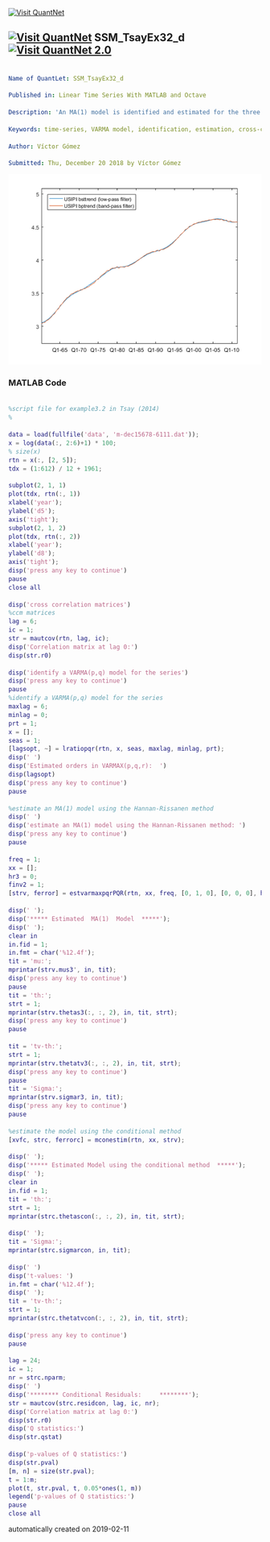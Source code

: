 [<img src="https://github.com/QuantLet/Styleguide-and-FAQ/blob/master/pictures/banner.png" width="888" alt="Visit QuantNet">](http://quantlet.de/)

## [<img src="https://github.com/QuantLet/Styleguide-and-FAQ/blob/master/pictures/qloqo.png" alt="Visit QuantNet">](http://quantlet.de/) **SSM_TsayEx32_d** [<img src="https://github.com/QuantLet/Styleguide-and-FAQ/blob/master/pictures/QN2.png" width="60" alt="Visit QuantNet 2.0">](http://quantlet.de/)

```yaml

Name of QuantLet: SSM_TsayEx32_d

Published in: Linear Time Series With MATLAB and Octave

Description: 'An MA(1) model is identified and estimated for the three series of Example 3.2 in Tsay (2014).'

Keywords: time-series, VARMA model, identification, estimation, cross-correlation matrices

Author: Víctor Gómez

Submitted: Thu, December 20 2018 by Víctor Gómez

```

![Picture1](USIPItbphp.png)

### MATLAB Code
```matlab

%script file for example3.2 in Tsay (2014)
%

data = load(fullfile('data', 'm-dec15678-6111.dat'));
x = log(data(:, 2:6)+1) * 100;
% size(x)
rtn = x(:, [2, 5]);
tdx = (1:612) / 12 + 1961;

subplot(2, 1, 1)
plot(tdx, rtn(:, 1))
xlabel('year');
ylabel('d5');
axis('tight');
subplot(2, 1, 2)
plot(tdx, rtn(:, 2))
xlabel('year');
ylabel('d8');
axis('tight');
disp('press any key to continue')
pause
close all

disp('cross correlation matrices')
%ccm matrices
lag = 6;
ic = 1;
str = mautcov(rtn, lag, ic);
disp('Correlation matrix at lag 0:')
disp(str.r0)

disp('identify a VARMA(p,q) model for the series')
disp('press any key to continue')
pause
%identify a VARMA(p,q) model for the series
maxlag = 6;
minlag = 0;
prt = 1;
x = [];
seas = 1;
[lagsopt, ~] = lratiopqr(rtn, x, seas, maxlag, minlag, prt);
disp(' ')
disp('Estimated orders in VARMAX(p,q,r):  ')
disp(lagsopt)
disp('press any key to continue')
pause

%estimate an MA(1) model using the Hannan-Rissanen method
disp(' ')
disp('estimate an MA(1) model using the Hannan-Rissanen method: ')
disp('press any key to continue')
pause

freq = 1;
xx = [];
hr3 = 0;
finv2 = 1;
[strv, ferror] = estvarmaxpqrPQR(rtn, xx, freq, [0, 1, 0], [0, 0, 0], hr3, finv2);

disp(' ');
disp('***** Estimated  MA(1)  Model  *****');
disp(' ');
clear in
in.fid = 1;
in.fmt = char('%12.4f');
tit = 'mu:';
mprintar(strv.mus3', in, tit);
disp('press any key to continue')
pause
tit = 'th:';
strt = 1;
mprintar(strv.thetas3(:, :, 2), in, tit, strt);
disp('press any key to continue')
pause

tit = 'tv-th:';
strt = 1;
mprintar(strv.thetatv3(:, :, 2), in, tit, strt);
disp('press any key to continue')
pause
tit = 'Sigma:';
mprintar(strv.sigmar3, in, tit);
disp('press any key to continue')
pause

%estimate the model using the conditional method
[xvfc, strc, ferrorc] = mconestim(rtn, xx, strv);

disp(' ');
disp('***** Estimated Model using the conditional method  *****');
disp(' ');
clear in
in.fid = 1;
tit = 'th:';
strt = 1;
mprintar(strc.thetascon(:, :, 2), in, tit, strt);

disp(' ');
tit = 'Sigma:';
mprintar(strc.sigmarcon, in, tit);

disp(' ')
disp('t-values: ')
in.fmt = char('%12.4f');
disp(' ');
tit = 'tv-th:';
strt = 1;
mprintar(strc.thetatvcon(:, :, 2), in, tit, strt);

disp('press any key to continue')
pause

lag = 24;
ic = 1;
nr = strc.nparm;
disp(' ')
disp('******** Conditional Residuals:     ********');
str = mautcov(strc.residcon, lag, ic, nr);
disp('Correlation matrix at lag 0:')
disp(str.r0)
disp('Q statistics:')
disp(str.qstat)

disp('p-values of Q statistics:')
disp(str.pval)
[m, n] = size(str.pval);
t = 1:m;
plot(t, str.pval, t, 0.05*ones(1, m))
legend('p-values of Q statistics:')
pause
close all

```

automatically created on 2019-02-11